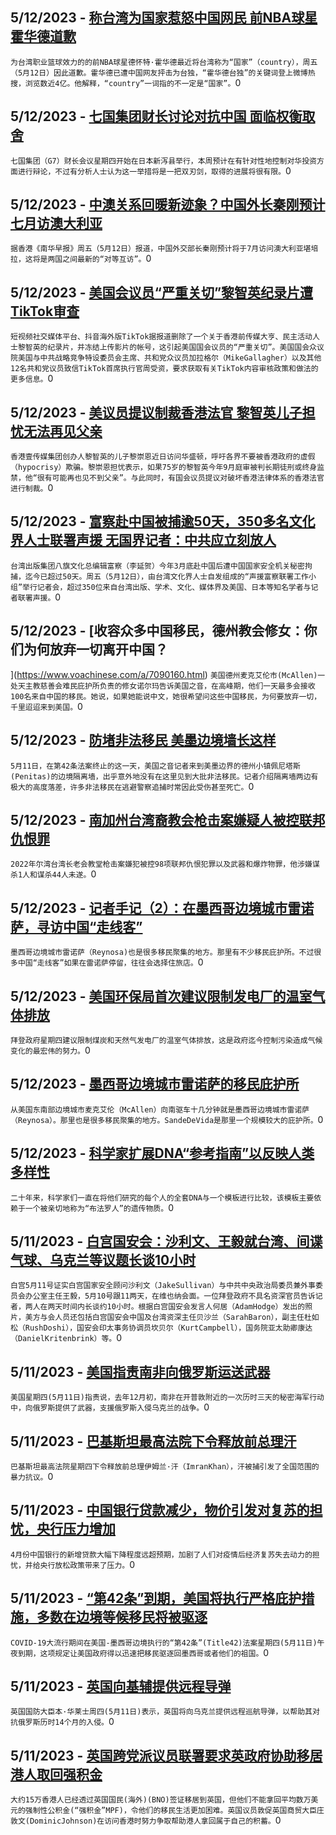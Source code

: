 
  ## 5/12/2023 - [称台湾为国家惹怒中国网民 前NBA球星霍华德道歉](https://www.voachinese.com/a/taiwan-dwight-howard-apology-20230512/7090324.html)
 ```为台湾职业篮球效力的的前NBA球星德怀特·霍华德最近将台湾称为“国家”（country），周五（5月12日）因此道歉。霍华德已遭中国网友抨击为台独，“霍华德台独”的关键词登上微博热搜，浏览数近4亿。他解释，“country”一词指的不一定是“国家”。```0
  ## 5/12/2023 - [七国集团财长讨论对抗中国 面临权衡取舍](https://www.voachinese.com/a/g-7-china-investment-restriction-trade-off-20230512/7090311.html)
 ```七国集团（G7）财长会议星期四开始在日本新泻县举行，本周预计在有针对性地控制对华投资方面进行辩论，不过有分析人士认为这一举措将是一把双刃剑，取得的进展将很有限。```0
  ## 5/12/2023 - [中澳关系回暖新迹象？中国外长秦刚预计七月访澳大利亚](https://www.voachinese.com/a/qin-gang-to-visit-australia-20230512/7090259.html)
 ```据香港《南华早报》周五（5月12日）报道，中国外交部长秦刚预计将于7月访问澳大利亚堪培拉，这将是两国之间最新的“对等互访”。```0
  ## 5/12/2023 - [美国会议员“严重关切”黎智英纪录片遭TikTok审查](https://www.voachinese.com/a/us-house-republicans-raise-concern-over-tiktok-censorship-20230512/7090230.html)
 ```短视频社交媒体平台、抖音海外版TikTok据报道删除了一个关于香港前传媒大亨、民主活动人士黎智英的纪录片，并冻结上传影片的帐号，这引起美国国会议员的“严重关切”。美国国会众议院美国与中共战略竞争特设委员会主席、共和党众议员加拉格尔（MikeGallagher）以及其他12名共和党议员致信TikTok首席执行官周受资，要求获取有关TikTok内容审核政策和做法的更多信息。```0
  ## 5/12/2023 - [美议员提议制裁香港法官 黎智英儿子担忧无法再见父亲 ](https://www.voachinese.com/a/us-cecc-hongkong-hearing-sebastien-lai-20230511/7090206.html)
 ```香港壹传媒集团创办人黎智英的儿子黎崇恩近日访问华盛顿，呼吁各界不要被香港政府的虚假（hypocrisy）欺骗。黎崇恩担忧表示，如果75岁的黎智英今年9月庭审被判长期徒刑或终身监禁，他“很有可能再也见不到父亲”。与此同时，有国会议员提议对破坏香港法律体系的香港法官进行制裁。```0
  ## 5/12/2023 - [富察赴中国被捕逾50天，350多名文化界人士联署声援 无国界记者：中共应立刻放人](https://www.voachinese.com/a/press-conferce-in-support-of-fucha-taiwan-20230512/7090209.html)
 ```台湾出版集团八旗文化总编辑富察（李延贺）今年3月底赴中国后遭中国国家安全机关秘密拘捕，迄今已超过50天。周五（5月12日），由台湾文化界人士自发组成的“声援富察联署工作小组”举行记者会，超过350位来自台湾出版、学术、文化、媒体界及美国、日本等知名学者与记者联署声援。```0
  ## 5/12/2023 - [收容众多中国移民，德州教会修女：你们为何放弃一切离开中国？
](https://www.voachinese.com/a/7090160.html)
 ```美国德州麦克艾伦市(McAllen)一处天主教慈善会难民庇护所负责的修女诺尔玛告诉美国之音，在高峰期，他们一天最多会接收100名来自中国的移民。她说，如果她能说中文，她很希望问这些中国移民，为何要放弃一切，千里迢迢来到美国。```0
  ## 5/12/2023 - [防堵非法移民 美墨边境墙长这样](https://www.voachinese.com/a/7090158.html)
 ```5月11日，在第42条法案终止的这一天，美国之音记者来到美墨边界的德州小镇佩尼塔斯(Penitas)的边境隔离墙，出乎意外地没有在这里见到大批非法移民。记者介绍隔离墙两边有极大的高度落差，许多非法移民在逃避警察追捕时常因此受伤甚至死亡。```0
  ## 5/12/2023 - [南加州台湾裔教会枪击案嫌疑人被控联邦仇恨罪](https://www.voachinese.com/a/nevada-man-charged-with-federal-hate-crimes-for-irvine-taiwanese-presbyterian-church-shooting-20230511/7090086.html)
 ```2022年尔湾台湾长老会教堂枪击案嫌犯被控98项联邦仇恨犯罪以及武器和爆炸物罪，他涉嫌谋杀1人和谋杀44人未遂。```0
  ## 5/12/2023 - [记者手记（2）：在墨西哥边境城市雷诺萨，寻访中国“走线客”](https://www.voachinese.com/a/reynosa-chinese-migrants-20230511/7089076.html)
 ```墨西哥边境城市雷诺萨（Reynosa)也是很多移民聚集的地方。那里有不少移民庇护所。不过很多中国“走线客”如果在雷诺萨停留，往往会选择住旅店。```0
  ## 5/12/2023 - [美国环保局首次建议限制发电厂的温室气体排放](https://www.voachinese.com/a/epa-to-limit-power-plant-emissions-20230511/7090079.html)
 ```拜登政府星期四建议限制煤炭和天然气发电厂的温室气体排放，这是政府迄今控制污染造成气候变化的最宏伟的努力。```0
  ## 5/12/2023 - [墨西哥边境城市雷诺萨的移民庇护所](https://www.voachinese.com/a/reynosa-shelter-20230511/7089429.html)
 ```从美国东南部边境城市麦克艾伦（McAllen）向南驱车十几分钟就是墨西哥边境城市雷诺萨（Reynosa）。那里也是很多移民聚集的地方。SandeDeVida是那里一个规模较大的庇护所。```0
  ## 5/12/2023 - [科学家扩展DNA“参考指南”以反映人类多样性](https://www.voachinese.com/a/dna-reference-guide-expanded-to-reflect-human-diversity-20230511/7089652.html)
 ```二十年来，科学家们一直在将他们研究的每个人的全套DNA与一个模板进行比较，该模板主要依赖于一个被亲切地称为“布法罗人”的遗传物质。```0
  ## 5/11/2023 - [白宫国安会：沙利文、王毅就台湾、间谍气球、乌克兰等议题长谈10小时](https://www.voachinese.com/a/7089669.html)
 ```白宫5月11号证实白宫国家安全顾问沙利文（JakeSullivan）与中共中央政治局委员兼外事委员会办公室主任王毅，5月10号跟11两天，在维也纳会面。一位拜登政府不具名资深官员告诉记者，两人在两天时间内长谈约10小时。根据白宫国安会发言人何居（AdamHodge）发出的照片，美方与会人员还包括白宫国安会中国及台湾资深主任贝沙兰（SarahBaron），副主任杜如松（RushDoshi），国安会印太事务协调员坎贝尔（KurtCampbell），国务院亚太助卿康达（DanielKritenbrink）等。```0
  ## 5/11/2023 - [美国指责南非向俄罗斯运送武器](https://www.voachinese.com/a/us-accuses-south-africa-of-shipping-arms-to-russia-20230511/7089663.html)
 ```美国星期四(5月11日)指责说，去年12月初，南非在开普敦附近的一次历时三天的秘密海军行动中，向俄罗斯提供了武器，支援俄罗斯入侵乌克兰的战争。```0
  ## 5/11/2023 - [巴基斯坦最高法院下令释放前总理汗](https://www.voachinese.com/a/pakistan-former-pm-ordered-released-20230511/7089632.html)
 ```巴基斯坦最高法院星期四下令释放前总理伊姆兰·汗（ImranKhan），汗被捕引发了全国范围的暴力抗议。```0
  ## 5/11/2023 - [中国银行贷款减少，物价引发对复苏的担忧，央行压力增加](https://www.voachinese.com/a/slump-in-china-bank-loans-prices-raise-more-worries-about-recovery-adds-pressure-on-c-bank-20230511/7089553.html)
 ```4月份中国银行的新增贷款大幅下降程度远超预期，加剧了人们对疫情后经济复苏失去动力的担忧，并给央行放松政策带来了压力。```0
  ## 5/11/2023 - [“第42条”到期，美国将执行严格庇护措施，多数在边境等候移民将被驱逐](https://www.voachinese.com/a/s-title-42-ends-confusion-at-the-us-mexico-border-20230511/7089572.html)
 ```COVID-19大流行期间在美国-墨西哥边境执行的“第42条”(Title42)法案星期四(5月11日)午夜到期，这项规定让美国政府得以迅速把移民驱逐回墨西哥或者他们的祖国。```0
  ## 5/11/2023 - [英国向基辅提供远程导弹](https://www.voachinese.com/a/latest-in-ukraine-britain-shipping-long-range-missiles-to-kyiv-20230511/7089509.html)
 ```英国国防大臣本·华莱士周四(5月11日)表示，英国将向乌克兰提供远程巡航导弹，以帮助其对抗俄罗斯历时14个月的入侵。```0
  ## 5/11/2023 - [英国跨党派议员联署要求英政府协助移居港人取回强积金](https://www.voachinese.com/a/uk-lawmakers-pressure-minister-to-help-moving-hongkongers-take-back-pensions-20230511/7089266.html)
 ```大约15万香港人已经透过英国国民(海外)(BNO)签证移居到英国，但他们不能拿回平均数万美元的强制性公积金(“强积金”MPF)，令他们的移民生活更加困难。英国议员敦促英国商贸大臣庄敦文(DominicJohnson)在访问香港时努力争取帮助港人拿回属于自己的积蓄。```0
